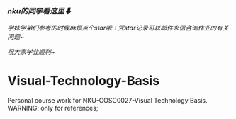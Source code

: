 ### *nku的同学看这里⬇*

*学妹学弟们参考的时候麻烦点个star哦！凭star记录可以邮件来信咨询作业的有关问题~*

*祝大家学业顺利~*

# Visual-Technology-Basis
Personal course work for NKU-COSC0027-Visual Technology Basis. WARNING: only for references;
